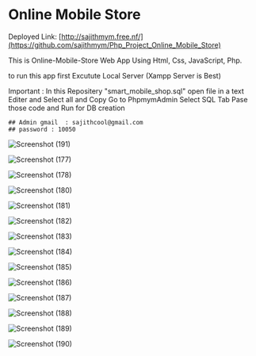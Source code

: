 # Online Mobile Store 


Deployed Link:  [http://sajithmym.free.nf/](https://github.com/sajithmym/Php_Project_Online_Mobile_Store)
                   
 This is  Online-Mobile-Store Web App Using Html, Css, JavaScript, Php.
 
 to run this app first Excutute Local Server (Xampp Server is Best)
  
   Important : In this Repositery "smart_mobile_shop.sql" open file in a text Editer and Select all and Copy 
               Go to PhpmymAdmin Select SQL Tab Pase those code and Run for DB creation

    ## Admin gmail  : sajithcool@gmail.com
    ## password : 10050

![Screenshot (191)](https://user-images.githubusercontent.com/84276601/213775175-4e8842d3-e6a8-428e-8f8c-f4687f4f1fa0.png)

![Screenshot (177)](https://user-images.githubusercontent.com/84276601/213775185-c8cf5b5f-03cd-4428-b49a-c2f34ae63cda.png)

![Screenshot (178)](https://user-images.githubusercontent.com/84276601/213775194-b1d45c1b-1bd7-4419-ace2-13eb2fb3a410.png)

![Screenshot (180)](https://user-images.githubusercontent.com/84276601/213775204-ac42b290-acd8-4686-a640-aafd4bce5eb2.png)

![Screenshot (181)](https://user-images.githubusercontent.com/84276601/213775212-73d7ce62-54ed-4d54-ba3a-af6bcfb95907.png)

![Screenshot (182)](https://user-images.githubusercontent.com/84276601/213775215-d93f5068-8db1-4726-a908-8543c0805a6e.png)

![Screenshot (183)](https://user-images.githubusercontent.com/84276601/213775218-c49761fe-4873-4daa-8f17-ef39e6ed2e34.png)

![Screenshot (184)](https://user-images.githubusercontent.com/84276601/213775221-41470cbd-69c2-4ea4-9e61-64c62c1ced2c.png)

![Screenshot (185)](https://user-images.githubusercontent.com/84276601/213775225-c840e2b5-9c0d-42a1-a3ec-1660c89b5725.png)

![Screenshot (186)](https://user-images.githubusercontent.com/84276601/213775228-ee3d9aa5-2245-4c3c-80be-7bd87d1a2b56.png)

![Screenshot (187)](https://user-images.githubusercontent.com/84276601/213775232-8a6fecfd-6c33-4b1a-954d-7eadac721696.png)

![Screenshot (188)](https://user-images.githubusercontent.com/84276601/213775237-c252046a-7150-4acd-8877-c952eef824b0.png)

![Screenshot (189)](https://user-images.githubusercontent.com/84276601/213775242-78cbe223-0c96-447c-a04f-3b31cfc4eb2b.png)

![Screenshot (190)](https://user-images.githubusercontent.com/84276601/213775250-5a175e79-68a4-4b78-9455-fe66179ced17.png)
